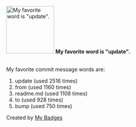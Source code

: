<img src="https://my-badges.github.io/my-badges/favorite-word.png" alt="My favorite word is &quot;update&quot;." title="My favorite word is &quot;update&quot;." width="128">
<strong>My favorite word is &quot;update&quot;.</strong>
<br><br>

My favorite commit message words are:

1. update (used 2516 times)
2. from (used 1160 times)
3. readme.md (used 1108 times)
4. to (used 928 times)
5. bump (used 750 times)


Created by <a href="https://github.com/my-badges/my-badges">My Badges</a>